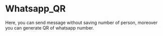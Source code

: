 # Whatsapp_QR
Here, you can send message without saving number of person, moreover you can generate QR of whatsapp number. 
